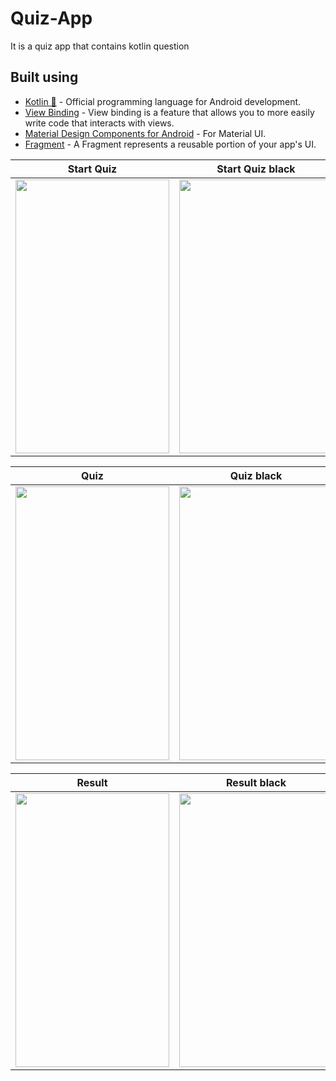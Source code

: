 # Quiz-App
It is a quiz app that contains kotlin question

## Built using
- [Kotlin 💙](https://kotlinlang.org/) - Official programming language for Android development.
- [View Binding](https://developer.android.com/topic/libraries/view-binding) - View binding is a feature that allows you to more easily write code that interacts with views.
- [Material Design Components for Android](https://material.io/android) - For Material UI.
- [Fragment](https://developer.android.com/guide/fragments#:~:text=A%20Fragment%20represents%20a%20reusable,an%20activity%20or%20another%20fragment.) - A Fragment represents a reusable portion of your app's UI.

Start Quiz             |  Start Quiz black
:-------------------------:|:-------------------------:
<img src="https://gitlab.com/aman043358sagar/Quiz-App/-/raw/master/Files/start%20quiz.png" width="246" height="438">  |  <img src="https://gitlab.com/aman043358sagar/Quiz-App/-/raw/master/Files/start%20quiz%20black.png" width="246" height="438">

Quiz             |  Quiz black
:-------------------------:|:-------------------------:
<img src="https://gitlab.com/aman043358sagar/Quiz-App/-/raw/master/Files/quiz.png" width="246" height="438">  |  <img src="https://gitlab.com/aman043358sagar/Quiz-App/-/raw/master/Files/quiz%20black.png" width="246" height="438">

Result             |  Result black
:-------------------------:|:-------------------------:
<img src="https://gitlab.com/aman043358sagar/Quiz-App/-/raw/master/Files/result.png" width="246" height="438">  |  <img src="https://gitlab.com/aman043358sagar/Quiz-App/-/raw/master/Files/result%20black.png" width="246" height="438">
